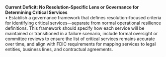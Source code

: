 **Current Deficit: No Resolution-Specific Lens or Governance for Determining Critical Services**  
• Establish a governance framework that defines resolution-focused criteria for identifying critical services—separate from normal operational resilience definitions. This framework should specify how each service will be maintained or transitioned in a failure scenario, include formal oversight or committee reviews to ensure the list of critical services remains accurate over time, and align with FDIC requirements for mapping services to legal entities, business lines, and contractual agreements.
